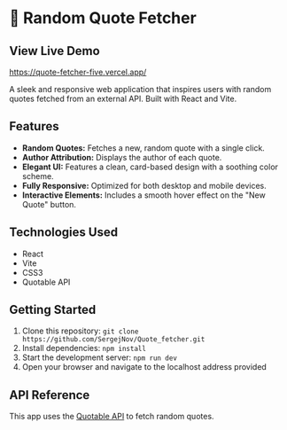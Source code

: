 # 🌟 Random Quote Fetcher

## View Live Demo

https://quote-fetcher-five.vercel.app/

A sleek and responsive web application that inspires users with random quotes fetched from an external API. Built with React and Vite.

## Features

- **Random Quotes:** Fetches a new, random quote with a single click.
- **Author Attribution:** Displays the author of each quote.
- **Elegant UI:** Features a clean, card-based design with a soothing color scheme.
- **Fully Responsive:** Optimized for both desktop and mobile devices.
- **Interactive Elements:** Includes a smooth hover effect on the "New Quote" button.

## Technologies Used

- React
- Vite
- CSS3
- Quotable API

## Getting Started

1.  Clone this repository: `git clone https://github.com/SergejNov/Quote_fetcher.git`
2.  Install dependencies: `npm install`
3.  Start the development server: `npm run dev`
4.  Open your browser and navigate to the localhost address provided

## API Reference

This app uses the [Quotable API](https://api.quotable.io) to fetch random quotes.

